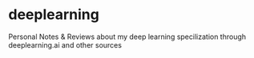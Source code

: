 # deeplearning
Personal Notes &amp; Reviews about my deep learning specilization through deeplearning.ai and other sources
